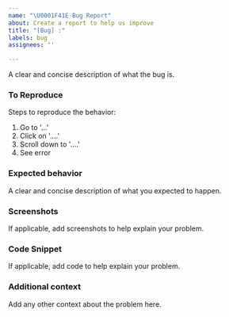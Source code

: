 ```yaml
---
name: "\U0001F41E Bug Report"
about: Create a report to help us improve
title: "[Bug] :"
labels: bug
assignees: ''

---
```


A clear and concise description of what the bug is.

### To Reproduce
Steps to reproduce the behavior:
1. Go to '...'
2. Click on '....'
3. Scroll down to '....'
4. See error

### Expected behavior
A clear and concise description of what you expected to happen.

### Screenshots
If applicable, add screenshots to help explain your problem.

### Code Snippet
If applicable, add code to help explain your problem.

### Additional context
Add any other context about the problem here.
